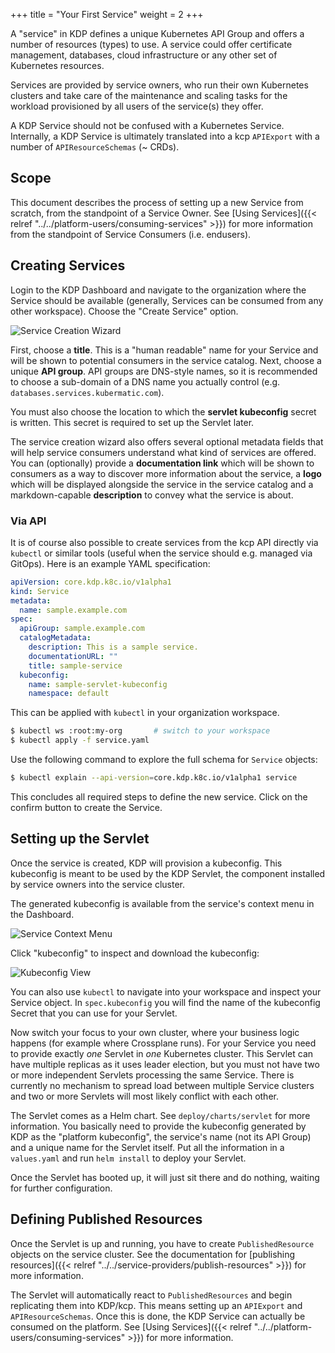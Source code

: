 +++
title = "Your First Service"
weight = 2
+++

A "service" in KDP defines a unique Kubernetes API Group and offers a number of resources (types) to
use. A service could offer certificate management, databases, cloud infrastructure or any other set
of Kubernetes resources.

Services are provided by service owners, who run their own Kubernetes clusters and take care of the
maintenance and scaling tasks for the workload provisioned by all users of the service(s) they
offer.

A KDP Service should not be confused with a Kubernetes Service. Internally, a KDP Service is
ultimately translated into a kcp `APIExport` with a number of `APIResourceSchemas` (~ CRDs).

## Scope

This document describes the process of setting up a new Service from scratch, from the standpoint
of a Service Owner. See [Using Services]({{< relref "../../platform-users/consuming-services" >}})
for more information from the standpoint of Service Consumers (i.e. endusers).

## Creating Services

Login to the KDP Dashboard and navigate to the organization where the Service should be available
(generally, Services can be consumed from any other workspace). Choose the "Create Service" option.

![Service Creation Wizard](/img/developer-platform/common/service-creation-wizard.png)

First, choose a **title**. This is a "human readable" name for your Service and will be shown to potential
consumers in the service catalog. Next, choose a unique **API group**. API groups are DNS-style names,
so it is recommended to choose a sub-domain of a DNS name you actually control
(e.g. `databases.services.kubermatic.com`).

You must also choose the location to which the **servlet kubeconfig** secret is written.
This secret is required to set up the Servlet later.

The service creation wizard also offers several optional metadata fields that will help service consumers
understand what kind of services are offered. You can (optionally) provide a **documentation link** which
will be shown to consumers as a way to discover more information about the service, a **logo** which will
be displayed alongside the service in the service catalog and a markdown-capable **description** to convey
what the service is about.

### Via API

It is of course also possible to create services from the kcp API directly via `kubectl` or similar tools
(useful when the service should e.g. managed via GitOps). Here is an example YAML specification:

```yaml
apiVersion: core.kdp.k8c.io/v1alpha1
kind: Service
metadata:
  name: sample.example.com
spec:
  apiGroup: sample.example.com
  catalogMetadata:
    description: This is a sample service.
    documentationURL: ""
    title: sample-service
  kubeconfig:
    name: sample-servlet-kubeconfig
    namespace: default
```

This can be applied with `kubectl` in your organization workspace. 

```sh
$ kubectl ws :root:my-org       # switch to your workspace
$ kubectl apply -f service.yaml
```

Use the following command to explore the full schema for `Service` objects:

```sh
$ kubectl explain --api-version=core.kdp.k8c.io/v1alpha1 service
```

This concludes all required steps to define the new service. Click on the confirm button to create
the Service.

## Setting up the Servlet

Once the service is created, KDP will provision a kubeconfig. This kubeconfig is meant to be used
by the KDP Servlet, the component installed by service owners into the service cluster.

The generated kubeconfig is available from the service's context menu in the Dashboard.

![Service Context Menu](/img/developer-platform/common/service-context-menu.png)

Click "kubeconfig" to inspect and download the kubeconfig:

![Kubeconfig View](/img/developer-platform/common/kubeconfig-view.png)

You can also use `kubectl` to navigate into your workspace and inspect your Service object.
In `spec.kubeconfig` you will find the name of the kubeconfig Secret that you can use for your Servlet.

Now switch your focus to your own cluster, where your business logic happens (for example where
Crossplane runs). For your Service you need to provide exactly _one_ Servlet in _one_ Kubernetes
cluster. This Servlet can have multiple replicas as it uses leader election, but you must not have
two or more independent Servlets processing the same Service. There is currently no mechanism to
spread load between multiple Service clusters and two or more Servlets will most likely conflict
with each other.

The Servlet comes as a Helm chart. See `deploy/charts/servlet` for more information. You basically
need to provide the kubeconfig generated by KDP as the "platform kubeconfig", the service's name
(not its API Group) and a unique name for the Servlet itself. Put all the information in a
`values.yaml` and run `helm install` to deploy your Servlet.

Once the Servlet has booted up, it will just sit there and do nothing, waiting for further
configuration.

## Defining Published Resources

Once the Servlet is up and running, you have to create `PublishedResource` objects on the service
cluster. See the documentation for
[publishing resources]({{< relref "../../service-providers/publish-resources" >}}) for more
information.

The Servlet will automatically react to `PublishedResources` and begin replicating them into KDP/kcp.
This means setting up an `APIExport` and `APIResourceSchemas`. Once this is done, the KDP Service
can actually be consumed on the platform. See
[Using Services]({{< relref "../../platform-users/consuming-services" >}}) for more information.
